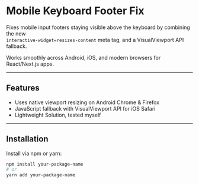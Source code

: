 # Mobile Keyboard Footer Fix

Fixes mobile input footers staying visible above the keyboard by combining the new  
`interactive-widget=resizes-content` meta tag, and a VisualViewport API fallback.

Works smoothly across Android, iOS, and modern browsers for React/Next.js apps.

---

## Features

- Uses native viewport resizing on Android Chrome & Firefox  
- JavaScript fallback with VisualViewport API for iOS Safari  
- Lightweight Solution, tested myself
---

## Installation

Install via npm or yarn:

```bash
npm install your-package-name
# or
yarn add your-package-name
